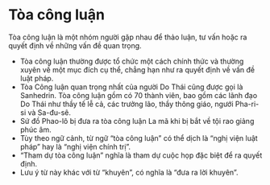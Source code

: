 # Tòa công luận

Tòa công luận là một nhóm người gặp nhau để thảo luận, tư vấn hoặc ra quyết định về những vấn đề quan trọng.
- Tòa công luận thường được tổ chức một cách chính thức và thường xuyên về một mục đích cụ thể, chẳng hạn như ra quyết định về vấn đề luật pháp.
- Tòa Công luận quan trọng nhất của người Do Thái cũng được gọi là Sanhedrin.  Tòa công luận gồm có 70 thành viên, bao gồm các lãnh đạo Do Thái như thầy tế lễ cả, các trưởng lão, thầy thông giáo, ngưới Pha-ri-si và Sa-đu-sê.
- Sứ đồ Phao-lô bị đưa ra tòa công luận La mã khi bị bắt về tội rao giảng phúc âm.
- Tùy theo ngữ cảnh, từ ngữ “tòa công luận” có thể dịch là “nghị viện luật pháp” hay là “nghị viện chính trị”.
- “Tham dự tòa công luận” nghĩa là tham dự cuộc họp đặc biệt để ra quyết định.
- Lưu ý từ này khác với từ “khuyên”, có nghĩa là “đưa ra lời khuyên”.


